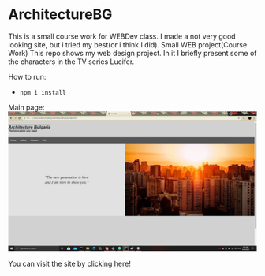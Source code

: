 # ArchitectureBG
This is a small course work for WEBDev class. I made a not very good looking site, but i tried my best(or i think I did).
Small WEB project(Course Work)
This repo shows my web design project. In it I briefly present some of the characters in the TV series Lucifer.

How to run:
- `npm i install`

Main page:
![GitHub Logo](/mian-page.png)


You can visit the site by clicking [here!](https://gabrielgenkov.github.io/WebProjhttps://radevskii.github.io/ArchitectureBG/dist/index.html)
